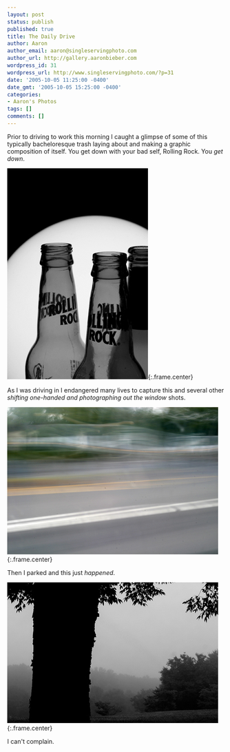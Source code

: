```yaml
---
layout: post
status: publish
published: true
title: The Daily Drive
author: Aaron
author_email: aaron@singleservingphoto.com
author_url: http://gallery.aaronbieber.com
wordpress_id: 31
wordpress_url: http://www.singleservingphoto.com/?p=31
date: '2005-10-05 11:25:00 -0400'
date_gmt: '2005-10-05 15:25:00 -0400'
categories:
- Aaron's Photos
tags: []
comments: []
---
```

Prior to driving to work this morning I caught a glimpse of some of this
typically bacheloresque trash laying about and making a graphic
composition of itself. You get down with your bad self, Rolling Rock.
You _get down_.

![](/ssp/05oct05-01.jpg){:.frame.center}

As I was driving in I endangered many lives to capture this and several
other _shifting one-handed and photographing out the window_ shots.

![](/ssp/05oct05-02.jpg){:.frame.center}

Then I parked and this just *happened*.

![](/ssp/05oct05-03.jpg){:.frame.center}

I can't complain.
